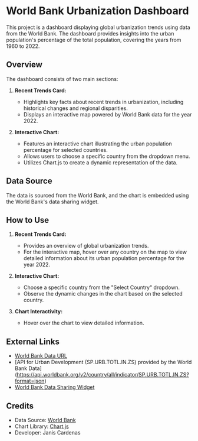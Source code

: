 # World Bank Urbanization Dashboard

This project is a dashboard displaying global urbanization trends using data from the World Bank. The dashboard provides insights into the urban population's percentage of the total population, covering the years from 1960 to 2022.

## Overview

The dashboard consists of two main sections:

1. **Recent Trends Card:**
   - Highlights key facts about recent trends in urbanization, including historical changes and regional disparities.
   - Displays an interactive map powered by World Bank data for the year 2022.

2. **Interactive Chart:**
   - Features an interactive chart illustrating the urban population percentage for selected countries.
   - Allows users to choose a specific country from the dropdown menu.
   - Utilizes Chart.js to create a dynamic representation of the data.

## Data Source

The data is sourced from the World Bank, and the chart is embedded using the World Bank's data sharing widget.

## How to Use

1. **Recent Trends Card:**
   - Provides an overview of global urbanization trends.
   - For the interactive map, hover over any country on the map to view detailed information about its urban population percentage for the year 2022.

2. **Interactive Chart:**
   - Choose a specific country from the "Select Country" dropdown.
   - Observe the dynamic changes in the chart based on the selected country.

3. **Chart Interactivity:**
   - Hover over the chart to view detailed information.

## External Links

- [World Bank Data URL](https://data.worldbank.org/)
- [API for Urban Development (SP.URB.TOTL.IN.ZS) provided by the World Bank Data] (https://api.worldbank.org/v2/country/all/indicator/SP.URB.TOTL.IN.ZS?format=json)
- [World Bank Data Sharing Widget](https://data.worldbank.org/share/widget?end=2022&indicators=SP.URB.TOTL.IN.ZS&start=1960&view=map)

## Credits

- Data Source: [World Bank](https://data.worldbank.org/)
- Chart Library: [Chart.js](https://www.chartjs.org/)
- Developer: Janis Cardenas
